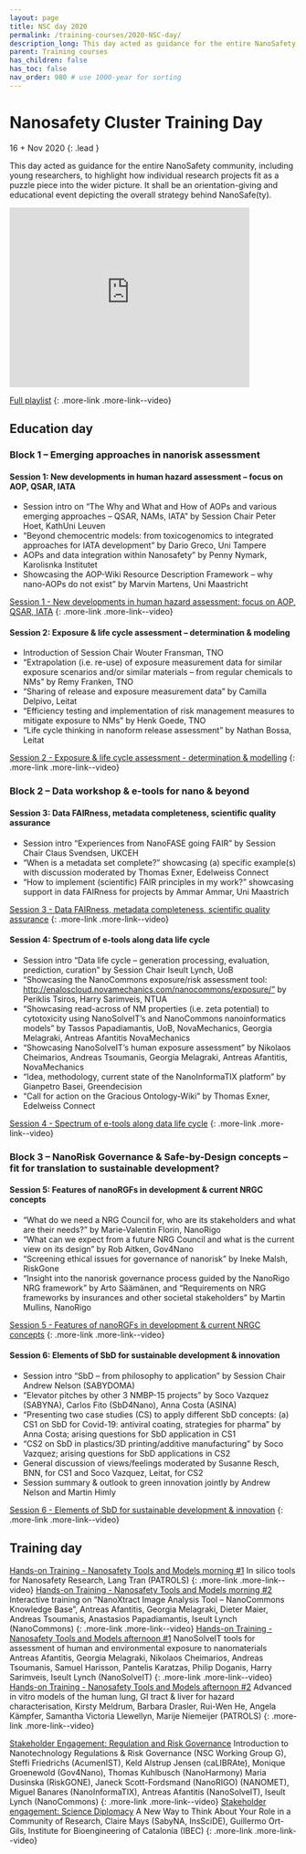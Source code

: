 ```yaml
---
layout: page
title: NSC day 2020
permalink: /training-courses/2020-NSC-day/
description_long: This day acted as guidance for the entire NanoSafety community, including young researchers, to highlight how individual research projects fit as a puzzle piece into the wider picture. It shall be an orientation-giving and educational event depicting the overall strategy behind NanoSafe(ty).
parent: Training courses
has_children: false
has_toc: false
nav_order: 980 # use 1000-year for sorting
---
```


# Nanosafety Cluster Training Day
16 + Nov 2020
{: .lead }

This day acted as guidance for the entire NanoSafety community, including young researchers, to highlight how individual research projects fit as a puzzle piece into the wider picture. It shall be an orientation-giving and educational event depicting the overall strategy behind NanoSafe(ty).

<iframe width="420" height="315" src="https://www.youtube.com/embed/QllHgRJNpcE" frameborder="0" allowfullscreen="allowfullscreen">&nbsp;</iframe>

[Full playlist](https://www.youtube.com/playlist?list=PLDBSs2loZJ3-JLcdBM5OvOezmN-v1C6DR)
{: .more-link .more-link--video}

## Education day
### Block 1 – Emerging approaches in nanorisk assessment
#### Session 1: New developments in human hazard assessment – focus on AOP, QSAR, IATA
- Session intro on “The Why and What and How of AOPs and various emerging approaches – QSAR, NAMs, IATA” by Session Chair Peter Hoet, KathUni Leuven
- “Beyond chemocentric models: from toxicogenomics to integrated approaches for IATA development” by Dario Greco, Uni Tampere
- AOPs and data integration within Nanosafety” by Penny Nymark, Karolisnka Institutet
- Showcasing the AOP-Wiki Resource Description Framework – why nano-AOPs do not exist” by Marvin Martens, Uni Maastricht

[Session 1 - New developments in human hazard assessment: focus on AOP, QSAR, IATA](https://www.youtube.com/watch?v=ERBjOaZVews)
{: .more-link .more-link--video}

#### Session 2: Exposure & life cycle assessment – determination & modeling
- Introduction of Session Chair Wouter Fransman, TNO
- “Extrapolation (i.e. re-use) of exposure measurement data for similar exposure scenarios and/or similar materials – from regular chemicals to NMs” by Remy Franken, TNO
- “Sharing of release and exposure measurement data” by Camilla Delpivo, Leitat
- “Efficiency testing and implementation of risk management measures to mitigate exposure to NMs” by Henk Goede, TNO
- “Life cycle thinking in nanoform release assessment” by Nathan Bossa, Leitat

[Session 2 - Exposure & life cycle assessment - determination & modelling](https://www.youtube.com/watch?v=WV6WZNWURzw)
{: .more-link .more-link--video}

### Block 2 – Data workshop & e-tools for nano & beyond
#### Session 3: Data FAIRness, metadata completeness, scientific quality assurance
- Session intro “Experiences from NanoFASE going FAIR” by Session Chair Claus Svendsen, UKCEH
- “When is a metadata set complete?” showcasing (a) specific example(s) with discussion moderated by Thomas Exner, Edelweiss Connect
- “How to implement (scientific) FAIR principles in my work?” showcasing support in data FAIRness for projects by Ammar Ammar, Uni Maastrich

[Session 3 - Data FAIRness, metadata completeness, scientific quality assurance](https://www.youtube.com/watch?v=HrJWnxtX-1E)
{: .more-link .more-link--video}

#### Session 4: Spectrum of e-tools along data life cycle
- Session intro “Data life cycle – generation processing, evaluation, prediction, curation” by Session Chair Iseult Lynch, UoB
- “Showcasing the NanoCommons exposure/risk assessment tool: http://enaloscloud.novamechanics.com/nanocommons/exposure/” by Periklis Tsiros, Harry Sarimveis, NTUA
- “Showcasing read-across of NM properties (i.e. zeta potential) to cytotoxicity using NanoSolveIT’s and NanoCommons nanoinformatics models” by Tassos Papadiamantis, UoB, NovaMechanics, Georgia Melagraki, Antreas Afantitis NovaMechanics
- “Showcasing NanoSolveIT’s human exposure assessment” by Nikolaos Cheimarios, Andreas Tsoumanis, Georgia Melagraki, Antreas Afantitis, NovaMechanics
- “Idea, methodology, current state of the NanoInformaTIX platform” by Gianpetro Basei, Greendecision
- “Call for action on the Gracious Ontology-Wiki” by Thomas Exner, Edelweiss Connect

[Session 4 - Spectrum of e-tools along data life cycle](hhttps://www.youtube.com/watch?v=BLmHfdEXO2c)
{: .more-link .more-link--video}

### Block 3 – NanoRisk Governance & Safe-by-Design concepts – fit for translation to sustainable development?
#### Session 5: Features of nanoRGFs in development & current NRGC concepts
- “What do we need a NRG Council for, who are its stakeholders and what are their needs?” by Marie-Valentin Florin, NanoRigo
- “What can we expect from a future NRG Council and what is the current view on its design” by Rob Aitken, Gov4Nano
- “Screening ethical issues for governance of nanorisk” by Ineke Malsh, RiskGone
- “Insight into the nanorisk governance process guided by the NanoRigo NRG framework” by Arto Säämänen, and “Requirements on NRG frameworks by insurances and other societal stakeholders” by Martin Mullins, NanoRigo

[Session 5 - Features of nanoRGFs in development & current NRGC concepts](https://www.youtube.com/watch?v=5Q5KcvIFZGI)
{: .more-link .more-link--video}

#### Session 6: Elements of SbD for sustainable development & innovation
- Session intro “SbD – from philosophy to application” by Session Chair Andrew Nelson (SABYDOMA)
- “Elevator pitches by other 3 NMBP-15 projects” by Soco Vazquez (SABYNA), Carlos Fito (SbD4Nano), Anna Costa (ASINA)
- “Presenting two case studies (CS) to apply different SbD concepts: (a) CS1 on SbD for Covid-19: antiviral coating, strategies for pharma” by Anna Costa; arising questions for SbD application in CS1
- “CS2 on SbD in plastics/3D printing/additive manufacturing” by Soco Vazquez; arising questions for SbD applications in CS2
- General discussion of views/feelings moderated by Susanne Resch, BNN, for CS1 and Soco Vazquez, Leitat, for CS2
- Session summary & outlook to green innovation jointly by Andrew Nelson and Martin Himly

[Session 6 - Elements of SbD for sustainable development & innovation](https://www.youtube.com/watch?v=I82wKremRJk)
{: .more-link .more-link--video}

## Training day
[Hands-on Training - Nanosafety Tools and Models morning #1](https://www.youtube.com/watch?v=n__ADUudrXg)
In silico tools for Nanosafety Research, Lang Tran (PATROLS)
{: .more-link .more-link--video}
[Hands-on Training - Nanosafety Tools and Models morning #2](https://www.youtube.com/watch?v=vPer2ZBoiJc)
 Interactive training on “NanoXtract Image Analysis Tool – NanoCommons Knowledge Base”, Antreas Afantitis, Georgia Melagraki, Dieter Maier, Andreas Tsoumanis, Anastasios Papadiamantis, Iseult Lynch (NanoCommons)
{: .more-link .more-link--video}
[Hands-on Training - Nanosafety Tools and Models afternoon #1](https://www.youtube.com/watch?v=lgq3jhuaRr8)
NanoSolveIT tools for assessment of human and environmental exposure to nanomaterials Antreas Afantitis, Georgia Melagraki, Nikolaos Cheimarios, Andreas Tsoumanis, Samuel Harisson, Pantelis Karatzas, Philip Doganis, Harry Sarimveis, Iseult Lynch (NanoSolveIT)
{: .more-link .more-link--video}
[Hands-on Training - Nanosafety Tools and Models afternoon #2](https://www.youtube.com/watch?v=JjiLSfiMnWo)
Advanced in vitro models of the human lung, GI tract & liver for hazard characterisation, Kirsty Meldrum, Barbara Drasler, Rui-Wen He, Angela Kämpfer, Samantha Victoria Llewellyn, Marije Niemeijer (PATROLS)
{: .more-link .more-link--video}

[Stakeholder Engagement: Regulation and Risk Governance](https://www.youtube.com/watch?v=V-83DZFjbKA)
Introduction to Nanotechnology Regulations & Risk Governance (NSC Working Group G), Steffi Friedrichs (AcumenIST), Keld Alstrup Jensen (caLIBRAte), Monique Groenewold (Gov4Nano), Thomas Kuhlbusch (NanoHarmony) Maria Dusinska (RiskGONE), Janeck Scott-Fordsmand (NanoRIGO) (NANOMET), Miguel Banares (NanoInformaTIX), Antreas Afantitis (NanoSolveIT), Iseult Lynch (NanoCommons)
{: .more-link .more-link--video}
[Stakeholder engagement: Science Diplomacy](https://www.youtube.com/watch?v=gdebBenzXJM)
A New Way to Think About Your Role in a Community of Research, Claire Mays (SabyNA, InsSciDE), Guillermo Ort-Gils, Institute for Bioengineering of Catalonia (IBEC)
{: .more-link .more-link--video}

